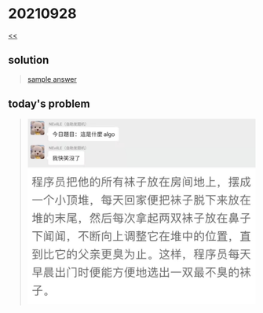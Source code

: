 # 20210928

[<<](https://hkust-cpeg.github.io/)

## solution

>[sample answer](./solution_0.md)

## today's problem

>![img_0.jpg](./img_0.jpg)
>![img_1.jpg](./img_1.jpg)
